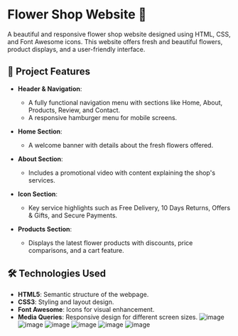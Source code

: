 # Flower Shop Website 🌸

A beautiful and responsive flower shop website designed using HTML, CSS, and Font Awesome icons. This website offers fresh and beautiful flowers, product displays, and a user-friendly interface.

## 📑 Project Features

- **Header & Navigation**: 
  - A fully functional navigation menu with sections like Home, About, Products, Review, and Contact.
  - A responsive hamburger menu for mobile screens.
  
- **Home Section**: 
  - A welcome banner with details about the fresh flowers offered.

- **About Section**: 
  - Includes a promotional video with content explaining the shop's services.

- **Icon Section**:
  - Key service highlights such as Free Delivery, 10 Days Returns, Offers & Gifts, and Secure Payments.

- **Products Section**:
  - Displays the latest flower products with discounts, price comparisons, and a cart feature.

## 🛠️ Technologies Used

- **HTML5**: Semantic structure of the webpage.
- **CSS3**: Styling and layout design.
- **Font Awesome**: Icons for visual enhancement.
- **Media Queries**: Responsive design for different screen sizes.
![image](https://github.com/user-attachments/assets/62908602-1807-4c25-9ff0-ee979cc010b2)
![image](https://github.com/user-attachments/assets/27aed05c-9112-4663-9586-c1443ba8f9ac)
![image](https://github.com/user-attachments/assets/48131e70-045c-403a-acda-b3a85fb3b232)
![image](https://github.com/user-attachments/assets/0272b98a-67bf-4fbb-9d0a-065bba979de5)
![image](https://github.com/user-attachments/assets/6d3b5fbb-b9d3-4270-826f-6f43e74e48d8)
![image](https://github.com/user-attachments/assets/bdc7d07a-bce6-4180-8878-62f6a29c660e)

